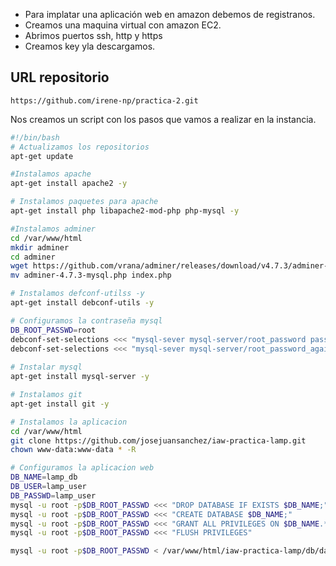 
- Para  implatar una aplicación web en amazon debemos de registranos.
- Creamos una maquina virtual con amazon EC2.
- Abrimos puertos ssh, http y https
- Creamos key yla descargamos.

## URL repositorio
```
https://github.com/irene-np/practica-2.git
```

Nos creamos un script con los pasos que vamos a realizar en la instancia.

```sh
#!/bin/bash
# Actualizamos los repositorios
apt-get update

#Instalamos apache
apt-get install apache2 -y

# Instalamos paquetes para apache
apt-get install php libapache2-mod-php php-mysql -y

#Instalamos adminer
cd /var/www/html
mkdir adminer
cd adminer
wget https://github.com/vrana/adminer/releases/download/v4.7.3/adminer-4.7.3-mysql.php
mv adminer-4.7.3-mysql.php index.php

# Instalamos defconf-utilss -y
apt-get install debconf-utils -y

# Configuramos la contraseña mysql
DB_ROOT_PASSWD=root
debconf-set-selections <<< "mysql-sever mysql-server/root_password password $DB_ROOT_PASSWD"
debconf-set-selections <<< "mysql-sever mysql-server/root_password_again password $DB_ROOT_PASSWD"
 
# Instalar mysql
apt-get install mysql-server -y

# Instalamos git
apt-get install git -y

# Instalamos la aplicacion
cd /var/www/html
git clone https://github.com/josejuansanchez/iaw-practica-lamp.git
chown www-data:www-data * -R

# Configuramos la aplicacion web
DB_NAME=lamp_db
DB_USER=lamp_user
DB_PASSWD=lamp_user
mysql -u root -p$DB_ROOT_PASSWD <<< "DROP DATABASE IF EXISTS $DB_NAME;"
mysql -u root -p$DB_ROOT_PASSWD <<< "CREATE DATABASE $DB_NAME;"
mysql -u root -p$DB_ROOT_PASSWD <<< "GRANT ALL PRIVILEGES ON $DB_NAME.* TO $DB_USER@'%' IDENTIFIED BY '$DB_PASSWD';"
mysql -u root -p$DB_ROOT_PASSWD <<< "FLUSH PRIVILEGES"

mysql -u root -p$DB_ROOT_PASSWD < /var/www/html/iaw-practica-lamp/db/database.sql

```
